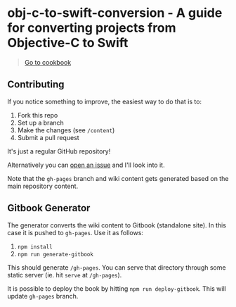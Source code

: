 # obj-c-to-swift-conversion - A guide for converting projects from Objective-C to Swift

> [Go to cookbook](https://jlyonsmith.github.io/obj-c-to-swift-conversion/)

## Contributing

If you notice something to improve, the easiest way to do that is to:

1. Fork this repo
2. Set up a branch
3. Make the changes (see `/content`)
4. Submit a pull request

It's just a regular GitHub repository!

Alternatively you can [open an issue](https://github.com/jlyonsmith/objc-c-to-swift-conversion/issues/new) and I'll look into it.

Note that the `gh-pages` branch and wiki content gets generated based on the main repository content.

## Gitbook Generator

The generator converts the wiki content to Gitbook (standalone site). In this case it is pushed to `gh-pages`. Use it as follows:

1. `npm install`
2. `npm run generate-gitbook`

This should generate `/gh-pages`. You can serve that directory through some static server (ie. hit `serve` at `/gh-pages`).

It is possible to deploy the book by hitting `npm run deploy-gitbook`. This will update `gh-pages` branch.

## Credits

The cool GitBook generation technology that this site uses I originally came across in the [React/Webpack Cookbook] (https://github.com/christianalfoni/react-webpack-cookbook)
